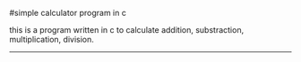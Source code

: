 #simple calculator program in c

this is a program written in c to calculate addition, substraction, multiplication, division.

---



